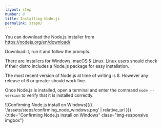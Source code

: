 ```yaml
---
layout: step
number: 0
title: Installing Node.js
permalink: step0/
---
```


You can download the Node.js installer from <https://nodejs.org/en/download/>  

Download it, run it and follow the prompts.

There are installers for Windows, macOS & Linux.  Linux users should check if their distro includes a Node.js package for easy installation.

The most recent version of Node.js at time of writing is 8.  However any release of 6 or greater should work fine.

Once Node.js is installed, open a terminal and enter the command `node --version` to verify that it is installed correctly.

![Confirming Node.js install on Windows]({{ '/assets/steps/confirming_node_windows.png' | relative_url }}){:title="Confirming Node.js install on Windows" class="img-responsive imgbox"}
